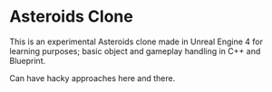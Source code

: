 # Asteroids Clone

This is an experimental Asteroids clone made in Unreal Engine 4 for learning purposes; basic object and gameplay handling in C++ and Blueprint.

Can have hacky approaches here and there.
